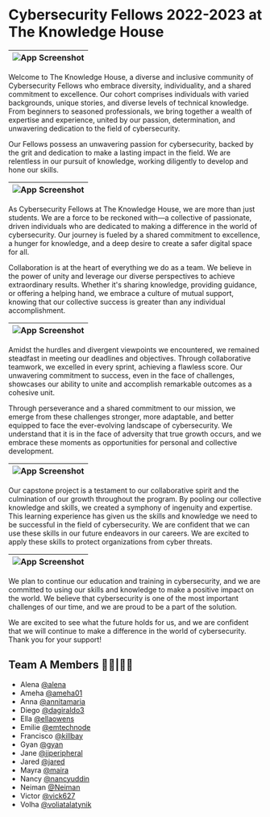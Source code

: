 # Cybersecurity Fellows 2022-2023 at The Knowledge House 



|  ![App Screenshot](https://drive.google.com/uc?export=view&id=1wmq7C6lU4MhB-a9UFy2dLDNSNElzSvQn)   |
| ----------------------- |

Welcome to The Knowledge House, a diverse and inclusive community of Cybersecurity Fellows who embrace diversity, individuality, and a shared commitment to excellence. Our cohort comprises individuals with varied backgrounds, unique stories, and diverse levels of technical knowledge. From beginners to seasoned professionals, we bring together a wealth of expertise and experience, united by our passion, determination, and unwavering dedication to the field of cybersecurity.


Our Fellows possess an unwavering passion for cybersecurity, backed by the grit and dedication to make a lasting impact in the field. We are relentless in our pursuit of knowledge, working diligently to develop and hone our skills. 

|  ![App Screenshot](https://drive.google.com/uc?export=view&id=1nS7DCQk3szcVYFRToidI-uhy2IIyjeKR)  |
| ----------------------- |


As Cybersecurity Fellows at The Knowledge House, we are more than just students. We are a force to be reckoned with—a collective of passionate, driven individuals who are dedicated to making a difference in the world of cybersecurity. Our journey is fueled by a shared commitment to excellence, a hunger for knowledge, and a deep desire to create a safer digital space for all.


Collaboration is at the heart of everything we do as a team. We believe in the power of unity and leverage our diverse perspectives to achieve extraordinary results. Whether it's sharing knowledge, providing guidance, or offering a helping hand, we embrace a culture of mutual support, knowing that our collective success is greater than any individual accomplishment.

|  ![App Screenshot](https://drive.google.com/uc?export=view&id=1En9qimMCd5fYd7ojfI6HjH5zeikag9v4)  |
| ----------------------- |

Amidst the hurdles and divergent viewpoints we encountered, we remained steadfast in meeting our deadlines and objectives. Through collaborative teamwork, we excelled in every sprint, achieving a flawless score. Our unwavering commitment to success, even in the face of challenges, showcases our ability to unite and accomplish remarkable outcomes as a cohesive unit.

Through perseverance and a shared commitment to our mission, we emerge from these challenges stronger, more adaptable, and better equipped to face the ever-evolving landscape of cybersecurity. We understand that it is in the face of adversity that true growth occurs, and we embrace these moments as opportunities for personal and collective development.


|  ![App Screenshot](https://drive.google.com/uc?export=view&id=1YMGYE_goTmDpxiXKzGVG4800-vCt9RDi)  |
| ----------------------- |


Our capstone project is a testament to our collaborative spirit and the culmination of our growth throughout the program. By pooling our collective knowledge and skills, we created a symphony of ingenuity and expertise. This learning experience has given us the skills and knowledge we need to be successful in the field of cybersecurity. We are confident that we can use these skills in our future endeavors in our careers. We are excited to apply these skills to protect organizations from cyber threats.

|  ![App Screenshot](https://drive.google.com/uc?export=view&id=1hW9Wj_OHfiRlPbRUDMA-DnBPSEglITEr)  |
| ----------------------- |


We plan to continue our education and training in cybersecurity, and we are committed to using our skills and knowledge to make a positive impact on the world. We believe that cybersecurity is one of the most important challenges of our time, and we are proud to be a part of the solution.

We are excited to see what the future holds for us, and we are confident that we will continue to make a difference in the world of cybersecurity. Thank you for your support!


## Team A Members 👩‍💻|👨‍💻
- Alena [@alena](https://github.com/alenapuzach)
- Ameha [@ameha01](https://github.com/ameha01)
- Anna [@annitamaria](https://github.com/ANNITAMARIA)
- Diego [@dagiraldo3](https://github.com/dagiraldo3)
- Ella [@ellaowens](https://github.com/ellaowens)
- Emilie [@emtechnode](https://github.com/emiliedionisio)
- Francisco [@killbay](https://github.com/killbay)
- Gyan [@gyan](https://github.com/gyanlawson)
- Jane [@jjperipheral](https://github.com/jjperipheral)
- Jared [@jared](https://www.github.com/)
- Mayra [@maira](https://github.com/mbarri0s)
- Nancy [@nancyuddin](https://github.com/nancyuddin)
- Neiman [@Neiman](https://github.com/bull-in-the-heather)
- Victor [@vick627](https://github.com/vick627)
- Volha [@voliatalatynik](https://github.com/voliatalatynik)
